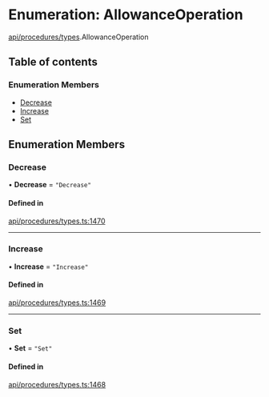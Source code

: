 # Enumeration: AllowanceOperation

[api/procedures/types](../wiki/api.procedures.types).AllowanceOperation

## Table of contents

### Enumeration Members

- [Decrease](../wiki/api.procedures.types.AllowanceOperation#decrease)
- [Increase](../wiki/api.procedures.types.AllowanceOperation#increase)
- [Set](../wiki/api.procedures.types.AllowanceOperation#set)

## Enumeration Members

### Decrease

• **Decrease** = ``"Decrease"``

#### Defined in

[api/procedures/types.ts:1470](https://github.com/PolymeshAssociation/polymesh-sdk/blob/88db4a91/src/api/procedures/types.ts#L1470)

___

### Increase

• **Increase** = ``"Increase"``

#### Defined in

[api/procedures/types.ts:1469](https://github.com/PolymeshAssociation/polymesh-sdk/blob/88db4a91/src/api/procedures/types.ts#L1469)

___

### Set

• **Set** = ``"Set"``

#### Defined in

[api/procedures/types.ts:1468](https://github.com/PolymeshAssociation/polymesh-sdk/blob/88db4a91/src/api/procedures/types.ts#L1468)
